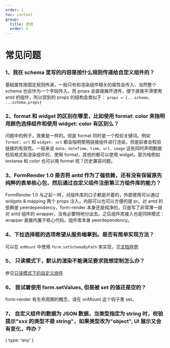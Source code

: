 ```yaml
---
order: 1
toc: content
group: 
  title: 其他
  order: 5
---
```




<!-- ---
order: 11
toc: false
--- -->
# 常见问题

### 1、我在 schema 里写的内容是按什么规则传递给自定义组件的？

基础属性按固定规则传递，一般只有和渲染组件相关的属性会传入，当然整个 schema 也会作为一个字段传入。而 props 会直接展开透传，便于直接平滑使用 antd 的组件，所以受到的 props 的结构会类似于： `props = {...schema, ...schema.props}`

### 2、format 和 widget 的区别在哪里，比如使用 format: color 来指明用颜色选择组件和使用 widget: color 有区别么？

问题中的例子，效果是一样的。但是 format 同时是一个校验关键词。例如 `format: url` 和 `widget: url` 都会指明使用链接组件进行渲染，但是前者会校验链接的有效性。一般来说 `date，dateTime，time，url，image` 这些同时声明数据校验格式和渲染组件的，使用 format，其他的都可以使用 widget。那为啥例如 textarea 和 color 也可以用 format 呢？历史兼容问题。

### 3、FormRender 1.0 是否将 antd 作为了强依赖，还有没有保留原先纯粹的表单核心包，然后通过自定义组件注册第三方组件库的能力？

FormRender 1.0 与之前一样，对组件库的口子都是开着的，外部使用可以通过 widgets & mapping 两个 props 注入，内部可以也可以方便的提 pr。对 antd 的依赖是 peerdependency，form-render 本身还是纯净的，只是写了非常薄一层对 antd 组件的 wrapper，没有必要特地分出去。之后组件库接入也是同样模式：wrapper 直接内置于核心代码，组件库本身 peerdependency。

### 4、下拉选择框的选项希望从服务端拿到。是否有简单实现方法？

可以在 `onMount` 中使用 `form.setSchemaByPath` 来实现，见[文档样例](/form-render/advanced/form-methods#%E4%BE%8B-4%EF%BC%9A%E6%9C%8D%E5%8A%A1%E7%AB%AF%E5%8A%A0%E8%BD%BD%E9%80%89%E6%8B%A9%E6%A1%86%E7%9A%84%E9%80%89%E9%A1%B9)

### 5、 只读模式下，默认的渲染不能满足要求我想定制怎么办？

参见[只读模式下的自定义组件](/form-render/advanced/widget#%E5%8F%AA%E8%AF%BB%E6%A8%A1%E5%BC%8F%E4%B8%8B%E7%9A%84%E8%87%AA%E5%AE%9A%E4%B9%89%E7%BB%84%E4%BB%B6)

### 6、 我试着使用 form.setValues, 但是被 set 的值还是空的？

form-render 有生命周期的概念，请在 onMount 这个钩子里 set。

### 7、 自定义组件的数据为 JSON 数据，当类型指定为 string 时，校验提示"xxx 的类型不是 string"，如果类型改为"object", UI 展示又会有变化，咋办？

{ type: 'any' }

